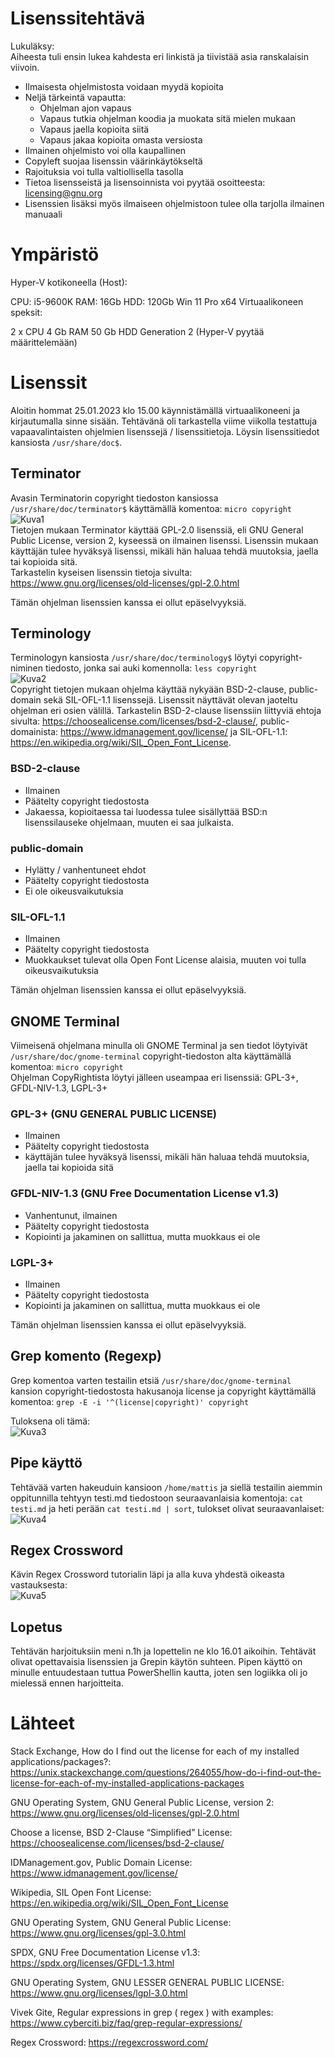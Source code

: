 # Lisenssitehtävä
Lukuläksy:</br>
Aiheesta tuli ensin lukea kahdesta eri linkistä ja tiivistää asia ranskalaisin viivoin.
- Ilmaisesta ohjelmistosta voidaan myydä kopioita
- Neljä tärkeintä vapautta:
	- Ohjelman ajon vapaus
	- Vapaus tutkia ohjelman koodia ja muokata sitä mielen mukaan
	- Vapaus jaella kopioita siitä
	- Vapaus jakaa kopioita omasta versiosta
- Ilmainen ohjelmisto voi olla kaupallinen
- Copyleft suojaa lisenssin väärinkäytökseltä
- Rajoituksia voi tulla valtiollisella tasolla
- Tietoa lisensseistä ja lisensoinnista voi pyytää osoitteesta: licensing@gnu.org
- Lisenssien lisäksi myös ilmaiseen ohjelmistoon tulee olla tarjolla ilmainen manuaali

# Ympäristö
Hyper-V kotikoneella (Host):

CPU: i5-9600K
RAM: 16Gb
HDD: 120Gb
Win 11 Pro x64
Virtuaalikoneen speksit:

2 x CPU
4 Gb RAM
50 Gb HDD
Generation 2 (Hyper-V pyytää määrittelemään)

# Lisenssit
Aloitin hommat 25.01.2023 klo 15.00 käynnistämällä virtuaalikoneeni ja kirjautumalla sinne sisään.
Tehtävänä oli tarkastella viime viikolla testattuja vapaavalintaisten ohjelmien lisenssejä / lisenssitietoja.
Löysin lisenssitiedot kansiosta ```/usr/share/doc$```.

## Terminator
Avasin Terminatorin copyright tiedoston kansiossa ```/usr/share/doc/terminator$``` käyttämällä komentoa: ```micro copyright``` </br>
![Kuva1](https://user-images.githubusercontent.com/122887740/214572201-e7352685-b0c6-42f0-8c6e-5322392f11ae.png)</br>
Tietojen mukaan Terminator käyttää GPL-2.0 lisenssiä, eli GNU General Public License, version 2, kyseessä on ilmainen lisenssi.
Lisenssin mukaan käyttäjän tulee hyväksyä lisenssi, mikäli hän haluaa tehdä muutoksia, jaella tai kopioida sitä. </br>
Tarkastelin kyseisen lisenssin tietoja sivulta: https://www.gnu.org/licenses/old-licenses/gpl-2.0.html

Tämän ohjelman lisenssien kanssa ei ollut epäselvyyksiä.

## Terminology
Terminologyn kansiosta ```/usr/share/doc/terminology$``` löytyi copyright-niminen tiedosto, jonka sai auki komennolla: ```less copyright``` </br>
![Kuva2](https://user-images.githubusercontent.com/122887740/214574101-fc456452-7aee-42c9-b699-af148051229d.png)</br>
Copyright tietojen mukaan ohjelma käyttää nykyään BSD-2-clause, public-domain sekä SIL-OFL-1.1 lisenssejä. Lisenssit näyttävät olevan jaoteltu ohjelman eri osien välillä. Tarkastelin BSD-2-clause lisenssiin liittyviä ehtoja sivulta: https://choosealicense.com/licenses/bsd-2-clause/, public-domainista: https://www.idmanagement.gov/license/ ja SIL-OFL-1.1: https://en.wikipedia.org/wiki/SIL_Open_Font_License.

### BSD-2-clause
- Ilmainen
- Päätelty copyright tiedostosta
- Jakaessa, kopioitaessa tai luodessa tulee sisällyttää BSD:n lisenssilauseke ohjelmaan, muuten ei saa julkaista.

### public-domain
- Hylätty / vanhentuneet ehdot
- Päätelty copyright tiedostosta
- Ei ole oikeusvaikutuksia

### SIL-OFL-1.1
- Ilmainen
- Päätelty copyright tiedostosta
- Muokkaukset tulevat olla Open Font License alaisia, muuten voi tulla oikeusvaikutuksia

Tämän ohjelman lisenssien kanssa ei ollut epäselvyyksiä.

## GNOME Terminal
Viimeisenä ohjelmana minulla oli GNOME Terminal ja sen tiedot löytyivät ```/usr/share/doc/gnome-terminal``` copyright-tiedoston alta käyttämällä komentoa: ```micro copyright``` </br>
Ohjelman CopyRightista löytyi jälleen useampaa eri lisenssiä: GPL-3+, GFDL-NIV-1.3, LGPL-3+ </br>


### GPL-3+ (GNU GENERAL PUBLIC LICENSE)
- Ilmainen
- Päätelty copyright tiedostosta
- käyttäjän tulee hyväksyä lisenssi, mikäli hän haluaa tehdä muutoksia, jaella tai kopioida sitä

### GFDL-NIV-1.3 (GNU Free Documentation License v1.3)
- Vanhentunut, ilmainen
- Päätelty copyright tiedostosta
- Kopiointi ja jakaminen on sallittua, mutta muokkaus ei ole

### LGPL-3+
- Ilmainen
- Päätelty copyright tiedostosta
- Kopiointi ja jakaminen on sallittua, mutta muokkaus ei ole

Tämän ohjelman lisenssien kanssa ei ollut epäselvyyksiä.

## Grep komento (Regexp)
Grep komentoa varten testailin etsiä ```/usr/share/doc/gnome-terminal``` kansion copyright-tiedostosta hakusanoja license ja copyright käyttämällä komentoa: ```grep -E -i '^(license|copyright)' copyright```

Tuloksena oli tämä: </br>
![Kuva3](https://user-images.githubusercontent.com/122887740/214582626-a9b6d3f4-c94e-4534-a218-5a6a0469c664.png)</br>

## Pipe käyttö
Tehtävää varten hakeuduin kansioon ```/home/mattis``` ja siellä testailin aiemmin oppitunnilla tehtyyn testi.md tiedostoon seuraavanlaisia komentoja:
```cat testi.md``` ja heti perään ```cat testi.md | sort```, tulokset olivat seuraavanlaiset:</br>
![Kuva4](https://user-images.githubusercontent.com/122887740/214584316-6f682e54-b7d7-4fb4-a7b1-e93c212f8e31.png)</br>

## Regex Crossword
Kävin Regex Crossword tutorialin läpi ja alla kuva yhdestä oikeasta vastauksesta: </br>
![Kuva5](https://user-images.githubusercontent.com/122887740/214585260-cbf4e53e-9e69-4a09-a5a0-8ce7b2469024.png)</br>

## Lopetus
Tehtävän harjoituksiin meni n.1h ja lopettelin ne klo 16.01 aikoihin. Tehtävät olivat opettavaisia lisenssien ja Grepin käytön suhteen. Pipen käyttö on minulle entuudestaan tuttua PowerShellin kautta, joten sen logiikka oli jo mielessä ennen harjoitteita.


# Lähteet
Stack Exchange, How do I find out the license for each of my installed applications/packages?:
https://unix.stackexchange.com/questions/264055/how-do-i-find-out-the-license-for-each-of-my-installed-applications-packages

GNU Operating System, GNU General Public License, version 2:
https://www.gnu.org/licenses/old-licenses/gpl-2.0.html

Choose a license, BSD 2-Clause “Simplified” License:
https://choosealicense.com/licenses/bsd-2-clause/

IDManagement.gov, Public Domain License:
https://www.idmanagement.gov/license/

Wikipedia, SIL Open Font License:
https://en.wikipedia.org/wiki/SIL_Open_Font_License

GNU Operating System, GNU General Public License:
https://www.gnu.org/licenses/gpl-3.0.html

SPDX, GNU Free Documentation License v1.3:
https://spdx.org/licenses/GFDL-1.3.html

GNU Operating System, GNU LESSER GENERAL PUBLIC LICENSE:
https://www.gnu.org/licenses/lgpl-3.0.html

Vivek Gite, Regular expressions in grep ( regex ) with examples:
https://www.cyberciti.biz/faq/grep-regular-expressions/

Regex Crossword: https://regexcrossword.com/
